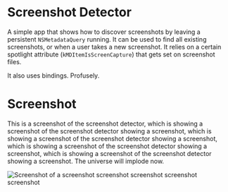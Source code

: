 # Screenshot Detector

A simple app that shows how to discover screenshots by leaving a persistent `NSMetadataQuery` running.  It can be used to find all existing screenshots, or when a user takes a new screenshot.  It relies on a certain spotlight attribute (`kMDItemIsScreenCapture`) that gets set on screenshot files.

It also uses bindings. Profusely.

# Screenshot

This is a screenshot of the screenshot detector, which is showing a screenshot of the screenshot detector showing a screenshot, which is showing a screenshot of the screenshot detector showing a screenshot, which is showing a screenshot of the screenshot detector showing a screenshot, which is showing a screenshot of the screenshot detector showing a screenshot.  The universe will implode now.

![Screenshot of a screenshot screenshot screenshot screenshot screenshot](https://github.com/davedelong/Demos/raw/master/ScreenShot%20Detector/screenshot.png)